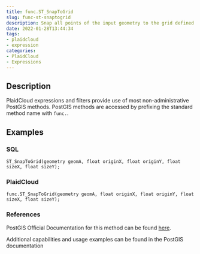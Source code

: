 ```yaml
---
title: func.ST_SnapToGrid
slug: func-st-snaptogrid
description: Snap all points of the input geometry to the grid defined by its origin and cell size
date: 2022-01-28T13:44:34
tags:
- plaidcloud
- expression
categories:
- PlaidCloud
- Expressions
---
```



## Description


PlaidCloud expressions and filters provide use of most non-administrative PostGIS methods. PostGIS methods are accessed by prefixing the standard method name with `func.`.



## Examples


### SQL



```
ST_SnapToGrid(geometry geomA, float originX, float originY, float sizeX, float sizeY);
```


### PlaidCloud



```
func.ST_SnapToGrid(geometry geomA, float originX, float originY, float sizeX, float sizeY);
```


### References


PostGIS Official Documentation for this method can be found [here](https://postgis.net/docs/manual-3.1/ST_SnapToGrid.html).



Additional capabilities and usage examples can be found in the PostGIS documentation

